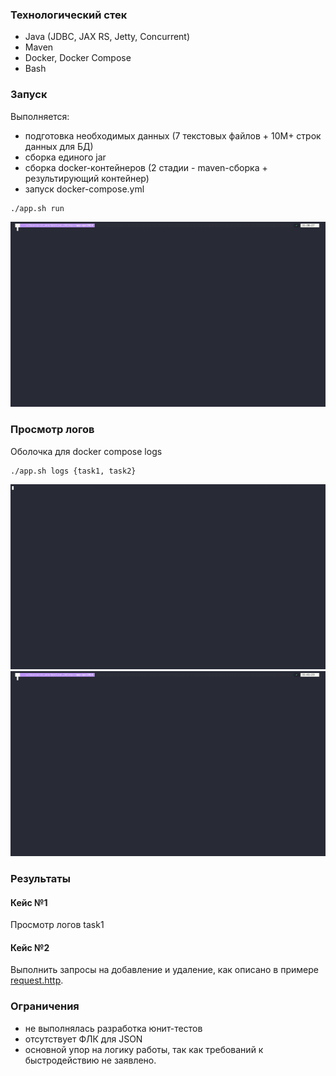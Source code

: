 ### Технологический стек

- Java (JDBC, JAX RS, Jetty, Concurrent)
- Maven
- Docker, Docker Compose
- Bash

### Запуск

Выполняется:
- подготовка необходимых данных (7 текстовых файлов + 10M+ строк данных для БД)
- сборка единого jar
- сборка docker-контейнеров (2 стадии - maven-сборка + результирующий контейнер)
- запуск docker-compose.yml

```bash
./app.sh run
```
![app_run](img/bee_run.gif)

### Просмотр логов

Оболочка для docker compose logs

```bash
./app.sh logs {task1, task2}
```

![app_run](img/bee_logs_task1.gif)
![app_run](img/bee_logs_task2.gif)

### Результаты

#### Кейс №1

Просмотр логов task1

#### Кейс №2

Выполнить запросы на добавление и удаление, как описано в примере [request.http](request.http).

### Ограничения

- не выполнялась разработка юнит-тестов
- отсутствует ФЛК для JSON
- основной упор на логику работы, так как требований к быстродействию не заявлено.